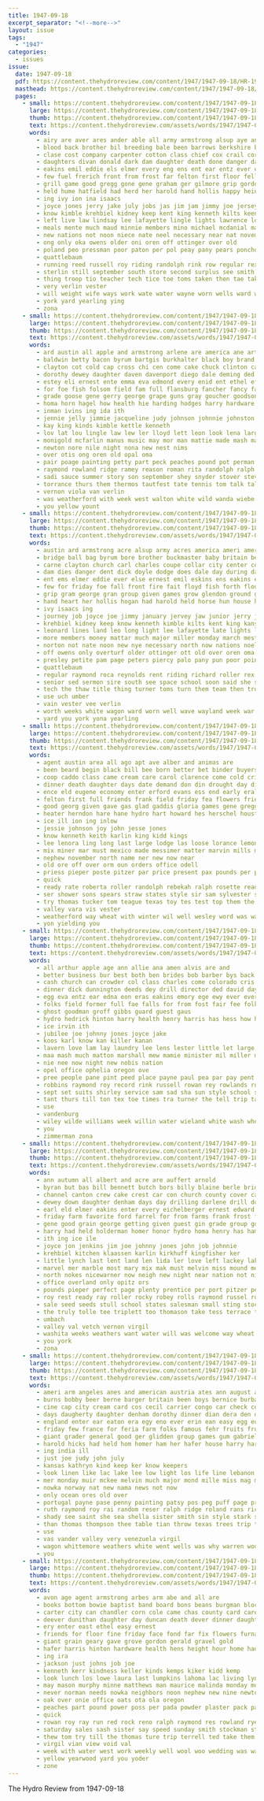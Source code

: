 ```yaml
---
title: 1947-09-18
excerpt_separator: "<!--more-->"
layout: issue
tags:
  - "1947"
categories:
  - issues
issue:
  date: 1947-09-18
  pdf: https://content.thehydroreview.com/content/1947/1947-09-18/HR-1947-09-18.pdf
  masthead: https://content.thehydroreview.com/content/1947/1947-09-18/masthead/HR-1947-09-18.jpg
  pages:
    - small: https://content.thehydroreview.com/content/1947/1947-09-18/small/HR-1947-09-18-01.jpg
      large: https://content.thehydroreview.com/content/1947/1947-09-18/large/HR-1947-09-18-01.jpg
      thumb: https://content.thehydroreview.com/content/1947/1947-09-18/thumbnails/HR-1947-09-18-01.jpg
      text: https://content.thehydroreview.com/assets/words/1947/1947-09-18/HR-1947-09-18-01.txt
      words:
        - airy are aver ares ander able all army armstrong alsup aye andre arm and austin amsterdam america american ari ard acres aid andrews arena ago
        - blood back brother bil breeding bale been barrows berkshire bridge brown berk boy bell brawley bry bing byrum big branson boys best but ber base billy brief both brone buckmaster begin band battle baby bag better barrow britain butler bost brandt ball black bread berks bro bob bill bend board bible benny bull
        - clase cost company carpenter cotton class chief cox crail cordell child cattle center charles cash collar chandler chester cold crew can col city clinton clayton claude coupe con college car cables christ cushing camp come church creek cody camps custer champion cranshaw cate courtney carne coach cabin commander carl cheater caddo clear china churches colony carolyn carruth colt clyde county
        - daughters divan donald dark dam daughter death done danger day days dan duke dick dodge dia dorsey dallas dairy doyle dent dale during does delpha door duce der dean
        - eakins emil eddie els elmer every eng ens ent ear entz ever erp end
        - few fuel frerich front from frost far felton first floor fell ford field fore found for forward forth fair fish fall fire fred frame filling friday french fait france fresh former fees fram farm
        - grill game good gregg gone gene graham ger gilmore grip gordon gon gas glendon grand gripp goodrich gin gil garvin gram gran george grave granite ground guest given group gallery
        - held hume hatfield had herd her harold hand hollis happy heineman holland how hold horse high holiness hogan heidebrecht hampshire henry hale home hart hands hathway him hamp homa howard helen haga house heater honor heart howe has hurt heres hun head hamons hydro hes harvey
        - ing ivy ion ina isaacs
        - joyce jones jerry jake july jobs jas jim jam jimmy joe jersey journey just job
        - know kimble krehbiel kidney keep kent king kenneth kilts keen kansas kid
        - left live law lindsay lee lafayette lingle lights lawrence lou leaders lett litter leonard low light lines latter lasley legion learn land long lum late last
        - meals mente much maud minnie members mino michael mcdanial man miner mare money mar model mabry mond marvin matt milk martin monday miller more made martha matter madewell major miles miss minister most mains mae march med mount
        - new nations not noon niece nate neel necessary near nat november now north nye nine nerio norton night norman nowka noel
        - ong only oka owens older oni oren off ottinger over old
        - poland peo pressman poor paton per pol peay pany pears poncho pearly page phipps pio percy prior paper palo pian paris presley place pen piltz pro pitcher paul people past painting peters pier pose pretty pear point prise pree piece polan pastor pest pile part pipe
        - quattlebaum
        - running reed russell roy riding randolph rink row regular rex ray rent roller rice reasons raymond rem river robert road ruckman rey ram rich reynolds rogers ross rocky richard ralph res
        - sterlin still september south store second surplus see smith scout sumers senior stove shire sha stones sota spike show sween short spears saas state scott side sweeney shown son spare sylvester sickles struck said sin station stella season sermon sid sebastian surprise space sani saw soon sayre steel steer song sire school scotch stone shea stevens saturday sept ship seven service shows scarth sedan sunday six she sewing saint steve sith stock
        - thing troop tio teacher tech tice toe toms taken then tae take tank truman than town thomas thousand top turner texas tary the terrell turer tree tar tom tuck them trip turn tinger temple taw trish title team
        - very verlin vester
        - will weight wife ways work wate water wayne worn wells ward was weather wil way weathers weatherford winners winning worth wash white while won wages went well wayland winter war wagon world west weeks week wood win with
        - york yard yearling ying
        - zona
    - small: https://content.thehydroreview.com/content/1947/1947-09-18/small/HR-1947-09-18-02.jpg
      large: https://content.thehydroreview.com/content/1947/1947-09-18/large/HR-1947-09-18-02.jpg
      thumb: https://content.thehydroreview.com/content/1947/1947-09-18/thumbnails/HR-1947-09-18-02.jpg
      text: https://content.thehydroreview.com/assets/words/1947/1947-09-18/HR-1947-09-18-02.txt
      words:
        - ard austin all apple and armstrong arlene are america ane arts altus angel alfred ann ask aid age ast agel
        - baldwin betty bacon byrum bartgis burkhalter black boy brand back but balls bel bolan billie bill boys bett brief bassler bach britton beach barley bartley barts beans billy blair baker baas burl bis bia bros bixler beth bine bryson barta brings bouquet bottles
        - clayton cot cold cap cross chi cen come cake chuck clinton caddo chest call cock city cornist crom coe can chet claude crow camps company came corn carry crayton county catching crissman creek clarice
        - dorothy dewey daughter daven davenport diego dale deming ded drilling dairy dresser daughters don day donald duck ditmore droge dunn dress dumas
        - estey eli ernest ente emma eva edmond every enid ent ethel effie eads entz ellen erford ery earl
        - for foe fish folsom field fam full flansburg fancher fancy fall france flies frank from flowers fair frost
        - grade goose gene gerry george grape guns gray goucher goodson grady gerald grover gon gregg grain green going gordon glen
        - homa horn hagel how health hie harding hodges harry hardware hin her hydro howard horan hatfield hunting hafer henry heine har hair home had huron heineman house
        - inman ivins ing ida ith
        - jennie jelly jimmie jacqueline judy johnson johnnie johnston john jones jessie jake jim
        - kay king kinds kimble kettle kenneth
        - lov lat lou lingle law lew ler lloyd lett leon look lena large los lillie lock lace lan larry lite let lucile lassiter last lucille lee
        - monigold mcfarlin manus music may mor man mattie made mash many market meats mac marvin mett miss most mona mans martin marshall mary melba minnie milk maa mire matter mitts mays mis mung morris
        - newton nore nile night nona new nest nims
        - over otis ong oren old opal oma
        - pair poage painting petty part peck peaches pound pot perman proper page plate parks pedro patterson pork port paynes payne pride pil pack present past pat piece pop
        - raymond rowland ridge ramey reason roman rita randolph ralph ruck ram raetz reels rolan raymon rhymes rogers rant ridenour rey reynolds rustin roy
        - sadi sauce summer story son september shey snyder stover stevenson sweeney sheldon steve shirley set solid sack sportsman soon spece sheila shells still sweet sin soap stock samuel string san sed sparks sie sui silver subject stange sacks smith sports sues stockton sees seed sandra service special
        - torrance thurs them thermos tautfest tate tennis tom talk talkington tepe table texas tame thomas tat the theron trip tennial troxel ton tates triplett
        - vernon viola van verlin
        - was weatherford with week west walton white wild wanda wiebe wave wilson water weathers work words wilkerson weeks well will
        - you yellow yount
    - small: https://content.thehydroreview.com/content/1947/1947-09-18/small/HR-1947-09-18-03.jpg
      large: https://content.thehydroreview.com/content/1947/1947-09-18/large/HR-1947-09-18-03.jpg
      thumb: https://content.thehydroreview.com/content/1947/1947-09-18/thumbnails/HR-1947-09-18-03.jpg
      text: https://content.thehydroreview.com/assets/words/1947/1947-09-18/HR-1947-09-18-03.txt
      words:
        - austin ard armstrong acre alsup army acres america ameri american andre arena age aver able and all aber area ari arm are andrews ald ast ago
        - bridge ball bag byrum bore brother buckmaster baby britain begin board ber bale barrow billy bil base back bone bill big bull bing bry brown boring branson bost bob bell but butler brief best benny better boy both blood bible berkshire bar brone been brawley breeding baker berk black breed berks bend boys barrows bread battle
        - carne clayton church carl charles coupe collar city center coach cox camps champion cody cordell carpenter courage china cash con cables car caddo come colts custer clyde cushing county clear carruth courtney cabin cold clinton commander carolyn col claude colt creek company colony churches college cost child can crew chandler chester cotton camp christ crail class
        - dam dies danger dent dick doyle dodge does dale day during daughter dake der dean duke days daughters dallas due death divan door donald dark dorsey dom duce drought
        - ent ems elmer eddie ever else ernest emil eskins ens eakins eve eager entz end ear even every
        - few for friday foe fall front fire fait floyd fish forth floor france frost field found frame ford fair former far from french fell felton fast filling fresh fore first fuel fred farm fing forward
        - grip gram george gran group given games grow glendon ground ger guthrie grand gregg gil gas gerald gan grill gripp guest gordon gallery gilmore graham goodrich game gene good grave gin gone grade garvin
        - hand heart her hollis hogan had harold held horse hun house homa heaven has how hampshire home half hart hardware high hol happy heater head herd honor hurt henry han heineman hore holiness hold hume hatfield howard hamons heidebrecht hands harvey horde heres him hamp hydro hes
        - ivy isaacs ing
        - journey job joyce joe jimmy january jervey jaw junior jerry jacobs jake jobs jones jam jim jesus july just
        - krehbiel kidney keep know kenneth kimble kilts kent king kansas kid keen koe
        - leonard lines land leo long light lee lafayette late lights leaders lindsay lingle last lasley left lum litter lawrence ley live life later latter ling little legion low learn
        - more members money mattar much major miller monday march mest madewell mond miss minister med minne mabry mare model meals maud martha milk michael most man made miner mar mains miles mcdanial marvel martin mount marvin mino minnie menta
        - norton not nate noon new nye necessary north now nations noel nowka near ner neel november norman niece night nine
        - off owens only overturf older ottinger ott old over oren oma
        - presley petite pam page peters piercy palo pany pun poor point pro phipps peo place pee purple pile pitcher pipe per painting piece parent preacher pastor poland pare pen pretty paper part people paul pressman pose prew past pier paris prior
        - quattlebaum
        - regular raymond roca reynolds rent riding richard roller rex russell ram ross rink reasons row red rice road rop robert rogers river ruckman running ray roy rey randolph rand ralph
        - senior sed sermon sire south see space school soon said she short spike saturday sid song sunday sebastian scotch sterlin spare surplus steel stones struck service saint sylvester sayre spears shire show steve saia september stock serio steer shows shown sumers store six still stone smith sie sept side sinning sedan snedeker staple sweeney sewing seven stevens saya saw second sween scarth surprise state stove sota sani son scout sickles scott sin stella ship sally season
        - tech the thaw title thing turner toms turn them team then troop trom tary town texas tank take terrell trish too thomas tome tice tom than tar temple tuck teacher tale taken truman thousand trip
        - use uch umber
        - vain vester vee verlin
        - worth weeks white wagon ward worn well wave wayland week war winning wil wells won weather wayne water ways while wife winter wood weatherford will weight with wash work was west weathers wee win way why winners wages went world window
        - yard you york yona yearling
    - small: https://content.thehydroreview.com/content/1947/1947-09-18/small/HR-1947-09-18-04.jpg
      large: https://content.thehydroreview.com/content/1947/1947-09-18/large/HR-1947-09-18-04.jpg
      thumb: https://content.thehydroreview.com/content/1947/1947-09-18/thumbnails/HR-1947-09-18-04.jpg
      text: https://content.thehydroreview.com/assets/words/1947/1947-09-18/HR-1947-09-18-04.txt
      words:
        - agent austin area all ago apt ave alber and animas are
        - been beard begin black bill bee born better bet binder buyers bros bryan big bradley bank bers bunt block baker bud bay bath bal back baby burg bert ben
        - coop caddo class came cream care carol clarence come cold crissman contin collins carlson curtis carl cay charles copper call city can comanche county cox capper cor cody coe colorado clinton comfort cake carma connie cashier company
        - dinner death daughter days date demand don din drought day dine dearborn dunlap down doyle doing
        - ence eld eugene economy enter erford evans ess end early eral embers
        - felton first full friends frank field friday fea flowers fried ford fede for farm files from
        - good georg given gave gas glad gaddis gloria games gene gregg general
        - heater herndon hare hane hydro hart howard hes herschel houston had her home hays hightower has houst hatfield high hall
        - ice ill ion ing inlow
        - jessie johnson joy john jesse jones
        - know kenneth keith karlin king kidd kings
        - lee lenora ling long last large lodge las loose lorance lemons let lyde leo
        - mix miner mar must mexico made messimer matter marvin mills mode march morning members model much mon miss meals michael min mary
        - nephew november north name ner new now near
        - old ore off over orm oun orders office odell
        - priess pieper poste pitzer par price present pax pounds per pers pleasant pope pick presley peaches pee plants pears
        - quick
        - ready rate roberta roller randolph rebekah ralph rosette read rosa ramey ray roy ruhl robbins
        - ser shower sons spears straw states style sir sam sylvester short sue sunday side sha sale sickles saturday second seed sister september start sick see strong stiff stands sodders sosa smith square shall son steel spohn she
        - try thomas tucker tom teague texas toy tes test top them the than taner too thirsk towne thy taken treat turns ten torn
        - valley vara vis vester
        - weatherford way wheat with winter wil well wesley word was walls wilson will weight wert went wallen week wilbur wide water work
        - yon yielding you
    - small: https://content.thehydroreview.com/content/1947/1947-09-18/small/HR-1947-09-18-05.jpg
      large: https://content.thehydroreview.com/content/1947/1947-09-18/large/HR-1947-09-18-05.jpg
      thumb: https://content.thehydroreview.com/content/1947/1947-09-18/thumbnails/HR-1947-09-18-05.jpg
      text: https://content.thehydroreview.com/assets/words/1947/1947-09-18/HR-1947-09-18-05.txt
      words:
        - all arthur apple age ann allie ana amen alvis are and
        - better business bur best both ben brides bob barber bys back boston bent bal billy buckmaster
        - cash church can crowder col class charles come colorado cris cruse clear cena clark custer cost colo city cassar call clinton county
        - dinner dick dunnington deeds dey drill director ded david days dungan daughters dessert daughter during
        - egg eva entz ear edna eon eras eakins emory ege ewy ever every even
        - folks field former full fae falls for from fost fair fee folk first filling fred fresh
        - ghost goodman groff gibbs guard guest gaus
        - hydro hedrick hinton harry health henry harris has hess how home hamilton hedge her hickman
        - ice irvin ith
        - jubilee joe johnny jones joyce jake
        - koos karl know kan killer kanan
        - lavern love lam lay laundry lee lens lester little let large ler leroy loyd lighten long lena leonard last
        - maa mash much matton marshall mew mamie minister mil miller mille man miss made more milk mond most money mound must
        - nie nee now night new nobis nation
        - opel office ophelia oregon ove
        - pree people pane pint peed place payne paul pea par pay pent piece purchase pitzer pickup
        - robbins raymond roy record rink russell rowan rey rowlands roller
        - sept set suits shirley service sam sad sha sun style school song sunday still sunda shaw sterlin station saturday sin sud saw stevens steel sister stay scott straight september sal seven see son
        - tant thurs till ton tex toe times tra turner the tell trip takes thirsk than
        - use
        - vandenburg
        - wiley wilde williams week willin water wieland white wash wheat was ward wendell wilfred will work with west wayne weatherford wells
        - you
        - zimmerman zona
    - small: https://content.thehydroreview.com/content/1947/1947-09-18/small/HR-1947-09-18-06.jpg
      large: https://content.thehydroreview.com/content/1947/1947-09-18/large/HR-1947-09-18-06.jpg
      thumb: https://content.thehydroreview.com/content/1947/1947-09-18/thumbnails/HR-1947-09-18-06.jpg
      text: https://content.thehydroreview.com/assets/words/1947/1947-09-18/HR-1947-09-18-06.txt
      words:
        - ann autumn all albert and acre are auffert arnold
        - byran but bas bill bennett butch bors billy blaine berle bridge blew bob betty barber bette bring blough been balmer buster buy board beer burr bert brewers broad butler best brother bethel bread barnes buckmaster broadway brenda boston bonds bobby
        - channel canton crew cake crest car con church county cover carolyn cream cattle colfax carry city carl care chester custer charles coy can col caddo curtis crabbe company cores channels cotton cooper
        - dewey down daughter denham days day drilling darlene drill done director doing dinner
        - earl eld elmer eakins enter every eichelberger ernest edward emery
        - friday farm favorite ford farrel for from farms frank frost florence fore folsom flood fry former fall fran
        - gene good grain george getting given guest gin grade group gold general geary gra ghost
        - harry had held holderman homer honor hydro homa henry has hamburger her hade heine home hinton
        - ith ing ice ile
        - joyce jon jenkins jim joe johnny jones john job johnnie
        - krehbiel kitchen klaassen karlin kirkhuff kingfisher ker
        - little lynch last lent land len lida ler love left lackey lake lige line ley los london lawford lege lawn lines
        - marvel mer marble most mary mix mak must melvin miss mound mounts mason much main miller mond monday
        - north nokes nicewarner now neigh new night near nation not niece nite news
        - office overland only opitz ors
        - pounds pieper perfect page plenty prentice per port pitzer penny pay plan pound purchase plant peter present past price
        - roy rest ready ray roller rocky robey rolls raymond russel row rates rye ruhl rowland rink ramey rex
        - sale seed seeds stull school states salesman small sting stockton shed sister sept shelby subject special street sunday son service sun sell simila stand seiling silver saturday season smith september store sheffield
        - the truly tolle tee triplett too thomason take tess terrace tobe tom
        - umbach
        - valley val vetch vernon virgil
        - washita weeks weathers want water will was welcome way wheat walter went wool weatherford with waters wanda week work wesley western william winter well win weather
        - you york
        - zona
    - small: https://content.thehydroreview.com/content/1947/1947-09-18/small/HR-1947-09-18-07.jpg
      large: https://content.thehydroreview.com/content/1947/1947-09-18/large/HR-1947-09-18-07.jpg
      thumb: https://content.thehydroreview.com/content/1947/1947-09-18/thumbnails/HR-1947-09-18-07.jpg
      text: https://content.thehydroreview.com/assets/words/1947/1947-09-18/HR-1947-09-18-07.txt
      words:
        - ameri arm angeles anes and american austria ates ann august alton austin argentina armeni armstrong ana aileen are ade all aten able army
        - burns bobby beer berne barger britain been boys bernice burbank bea bac brought big brewers black but bassler best bute baden badge butler better betty boy
        - cine cap city cream card cos cecil carrier congo car check coins company cost crew charles church come camps cotto chip colton county carano care case comes caffrey chi cover cordell comp chris caddo colony can crissman cate chet
        - days daugherty daughter denham dorothy dinner dian dera den day dewey dan daughters dean dunnington drop deere davidson
        - england enter ear eaton era egy eno ever erin ean easy egg eugene
        - friday few france for feria farm folks famous fehr fruits fruit falls ford fond free fer finland fil freedom friends fade from francis foe first fee
        - giant grader general good ger glidden group games gum gabriel grace graff
        - harold hicks had held hom homer ham her hafer house harry hart home homa has hime heise hydro holland
        - ing india ill
        - just joe judy john july
        - kansas kathryn kind keep ker know keepers
        - look linen like lac lake lee low light los life line lebanon lawrence lint last living land lincoln left lace lat let lita lubbock lyn law lot later
        - mer monday muir mckee melvin much major mond mille miss mag merit marsh magar more members mac mash made miles miracle miller mound metz
        - nowka norway nat new nama news not now
        - only ocean ores old over
        - portugal payne pase penny painting patsy pos peg puff page present pike punch peru pro pai pitt part pete preece price pac pape ply per pure persons pany perce public patricia powell powder pleasant petty
        - ruth raymond roy rai random reser ralph ridge roland rans rice radio ronald record ray reddy rex read
        - shady see saint she sea shella sister smith sin style stark ship school selling sports sweeney soap stockton suits said sum september sho sue sean stafford size second states swed service study sale san switch sit sas syria saw sunday scarf schoo strain sor scout son servi summer
        - than thomas thompson thee table tian throw texas trees trip tha the town tree tribe talk them tex tam tiny tast taylor tees turn
        - use
        - vas vander valley very venezuela virgil
        - wagon whittemore weathers white went wells was why warren wool world watt words wayne warn will with weatherford while work week way
        - you
    - small: https://content.thehydroreview.com/content/1947/1947-09-18/small/HR-1947-09-18-08.jpg
      large: https://content.thehydroreview.com/content/1947/1947-09-18/large/HR-1947-09-18-08.jpg
      thumb: https://content.thehydroreview.com/content/1947/1947-09-18/thumbnails/HR-1947-09-18-08.jpg
      text: https://content.thehydroreview.com/assets/words/1947/1947-09-18/HR-1947-09-18-08.txt
      words:
        - avon age agent armstrong arbes arm abe and all are
        - books bottom bowie baptist band board bons beans burgman block bibles both buy bernardine butler bill blood butter bowser bull been bee bond bonde bas bridgeport burg babo binder
        - carter city can chandler corn cole came chas county card care cedar chet chuck carruth colony cost clifford caddo coffee company carl colorado carde cutting cloninger cling coleman church claude
        - deever dunithan daughter day duncan death dever dinner daughters days during dewey
        - ery enter east ethel easy ernest
        - friends for floor fine friday face fond far fix flowers furnace fath first fall farm florence frank from flemings fire
        - giant grain geary gave grove gordon gerald gravel gold
        - hafer harris hinton hardware health hens height hour home had howard her honor hamilton has heater hada homa hughes hydro hatfield
        - ing ira
        - jackson just johns job joe
        - kenneth kerr kindness keller kinds kemps kiker kidd kemp
        - look lunch los lowe laura last lumpkins lahoma lac living lynch loss linh left
        - may mason murphy minne matthews man maurice malinda monday more market mere merit meats misa monarch maynard mckeegan means mile mexico manville mer mash marvin monde murchison many main miner miles
        - never norman needs nowka neighbors noon nephew new nine newton north near now notice nor
        - oak over onie office oats ota ola oregon
        - peaches part pound power poss per pada powder plaster pack paper pers pork pride pump pure price paul
        - quick
        - rowan roy ray run red rock reno ralph raymond res rowland rye rowl remington rom rowlands
        - saturday sales sash sister say speed sunday smith stockman style station seat stockton sylvester sell seed steers sal september son secret stull small south shawnee service storm scarth sue six sale stock stant standard sidi shingles stover sand sincere seeds special shaft see ship
        - thew tom try till the thomas ture trip terrell ted take them texas tommy tough tra tindel town testa than toles
        - virgil vian view void val
        - week with water west work weekly well wool woo wedding was walker weatherly will white went wagnon while wash wai wells watkins write weeks want
        - yellow yearwood yard you yoder
        - zone
---
```


The Hydro Review from 1947-09-18

<!--more-->

